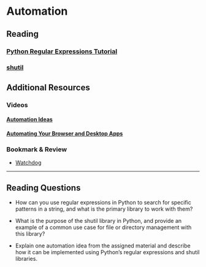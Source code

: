 # Automation

## Reading

### [Python Regular Expressions Tutorial](https://www.datacamp.com/community/tutorials/python-regular-expression-tutorial)

### [shutil](https://pymotw.com/3/shutil/)

## Additional Resources

### Videos

#### [Automation Ideas](https://www.youtube.com/watch?v=qbW6FRbaSl0&t=69s)

#### [Automating Your Browser and Desktop Apps](https://www.youtube.com/watch?v=dZLyfbSQPXI)

### Bookmark & Review

- [Watchdog](https://pythonhosted.org/watchdog/)

---

## Reading Questions

- How can you use regular expressions in Python to search for specific patterns in a string, and what is the primary library to work with them?

- What is the purpose of the shutil library in Python, and provide an example of a common use case for file or directory management with this library?

- Explain one automation idea from the assigned material and describe how it can be implemented using Python’s regular expressions and shutil libraries.
